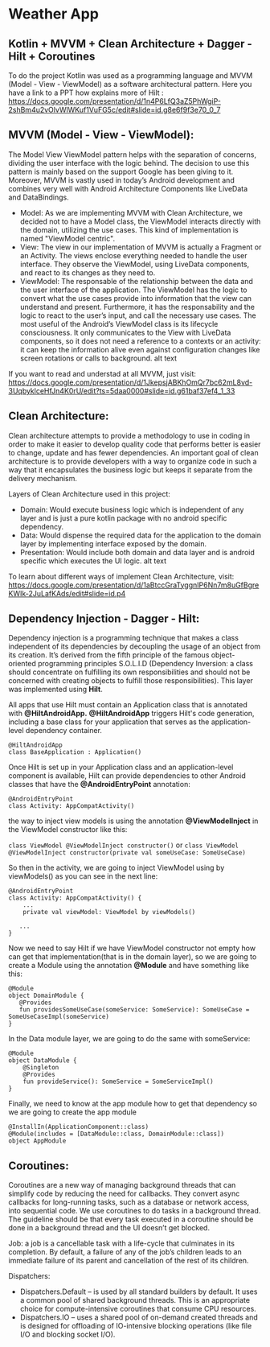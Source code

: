 # Weather App

## Kotlin + MVVM + Clean Architecture + Dagger - Hilt + Coroutines
To do the project Kotlin was used as a programming language and MVVM (Model - View - ViewModel) as a software architectural pattern.
Here you have a link to a PPT how explains more of Hilt : https://docs.google.com/presentation/d/1n4P6LfQ3aZ5PhWgiP-2shBm4u2vOlvWlWKuf1VuFG5c/edit#slide=id.g8e6f9f3e70_0_7

## MVVM (Model - View - ViewModel):
The Model View ViewModel pattern helps with the separation of concerns, dividing the user interface with the logic behind. The decision to use this pattern is mainly based on the support Google has been giving to it. Moreover, MVVM is vastly used in today’s Android development and combines very well with Android Architecture Components like LiveData and DataBindings.

* Model: As we are implementing MVVM with Clean Architecture, we decided not to have a Model class, the ViewModel interacts directly with the domain, utilizing the use cases. This kind of implementation is named "ViewModel centric".
* View: The view in our implementation of MVVM is actually a Fragment or an Activity. The views enclose everything needed to handle the user interface. They observe the ViewModel, using LiveData components, and react to its changes as they need to.
* ViewModel: The responsable of the relationship between the data and the user interface of the application. The ViewModel has the logic to convert what the use cases provide into information that the view can understand and present. Furthermore, it has the responsability and the logic to react to the user’s input, and call the necessary use cases. The most useful of the Android’s ViewModel class is its lifecycle consciousness. It only communicates to the View with LiveData components, so it does not need a reference to a contexts or an activity: it can keep the information alive even against configuration changes like screen rotations or calls to background.
alt text

If you want to read and understad at all MVVM, just visit: https://docs.google.com/presentation/d/1JkepsjABKhOmQr7bc62mL8vd-3UqbyklceHfJn4K0rU/edit?ts=5daa0000#slide=id.g61baf37ef4_1_33

## Clean Architecture:
Clean architecture attempts to provide a methodology to use in coding in order to make it easier to develop quality code that performs better is easier to change, update and has fewer dependencies. An important goal of clean architecture is to provide developers with a way to organize code in such a way that it encapsulates the business logic but keeps it separate from the delivery mechanism.

Layers of Clean Architecture used in this project:

* Domain: Would execute business logic which is independent of any layer and is just a pure kotlin package with no android specific dependency.
* Data: Would dispense the required data for the application to the domain layer by implementing interface exposed by the domain.
* Presentation: Would include both domain and data layer and is android specific which executes the UI logic.
alt text

To learn about different ways of implement Clean Architecture, visit: https://docs.google.com/presentation/d/1aBtccGraTyggnIP6Nn7m8uGfBgreKWIk-2JuLafKAds/edit#slide=id.p4

## Dependency Injection - Dagger - Hilt: 
Dependency injection is a programming technique that makes a class independent of its dependencies by decoupling the usage of an object from its creation. It’s derived from the fifth principle of the famous object-oriented programming principles S.O.L.I.D (Dependency Inversion: a class should concentrate on fulfilling its own responsibilities and should not be concerned with creating objects to fulfill those responsibilities). This layer was implemented using **Hilt**.

All apps that use Hilt must contain an Application class that is annotated with **@HiltAndroidApp.**
**@HiltAndroidApp** triggers Hilt's code generation, including a base class for your application that serves as the application-level dependency container.
```
@HiltAndroidApp
class BaseApplication : Application()
```

Once Hilt is set up in your Application class and an application-level component is available, Hilt can provide dependencies to other Android classes that have the **@AndroidEntryPoint** annotation:
```
@AndroidEntryPoint
class Activity: AppCompatActivity()
```
the way to inject view models is using the annotation **@ViewModelInject** in the ViewModel constructor like this: 

`class ViewModel @ViewModelInject constructor()` or `class ViewModel @ViewModelInject constructor(private val someUseCase: SomeUseCase) `

So then in the activity, we are going to inject ViewModel using by viewModels() as you can see in the next line:
```
@AndroidEntryPoint
class Activity: AppCompatActivity() {
    ...
    private val viewModel: ViewModel by viewModels() 
 
   ...
}
```

Now we need to say Hilt if we have ViewModel constructor not empty how can get that implementation(that is in the domain layer), so we are going to create a Module using the annotation **@Module** and have something like this: 
```
@Module
object DomainModule {
   @Provides
   fun providesSomeUseCase(someService: SomeService): SomeUseCase = SomeUseCaseImpl(someService)
}
```
In the Data module layer, we are going to do the same with someService: 
```
@Module
object DataModule {
    @Singleton
    @Provides
    fun provideService(): SomeService = SomeServiceImpl()
}
```

Finally, we need to know at the app module how to get that dependency so we are going to create the app module
```
@InstallIn(ApplicationComponent::class)
@Module(includes = [DataModule::class, DomainModule::class])
object AppModule
```

## Coroutines:
Coroutines are a new way of managing background threads that can simplify code by reducing the need for callbacks. They convert async callbacks for long-running tasks, such as a database or network access, into sequential code. We use coroutines to do tasks in a background thread. The guideline should be that every task executed in a coroutine should be done in a background thread and the UI doesn’t get blocked.

Job: a job is a cancellable task with a life-cycle that culminates in its completion. By default, a failure of any of the job’s children leads to an immediate failure of its parent and cancellation of the rest of its children.

Dispatchers:

* Dispatchers.Default – is used by all standard builders by default. It uses a common pool of shared background threads. This is an appropriate choice for compute-intensive coroutines that consume CPU resources.
* Dispatchers.IO – uses a shared pool of on-demand created threads and is designed for offloading of IO-intensive blocking operations (like file I/O and blocking socket I/O).
